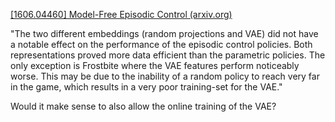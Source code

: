 
[[1606.04460] Model-Free Episodic Control (arxiv.org)](https://arxiv.org/abs/1606.04460)

"The two different embeddings (random projections and VAE) did not have a notable effect on the performance of the episodic control policies. Both representations proved more data efficient than the parametric policies. The only exception is Frostbite where the VAE features perform noticeably worse. This may be due to the inability of a random policy to reach very far in the game, which results in a very poor training-set for the VAE."

Would it make sense to also allow the online training of the VAE?